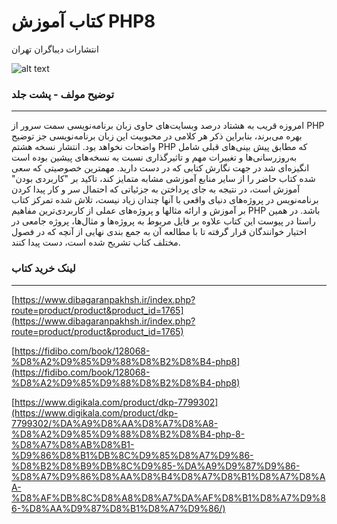 # کتاب آموزش PHP8
انتشارات دیباگران تهران


![alt text](https://bayanbox.ir/view/4272013228144847159/3926051.jpg)

###   توضیح مولف - پشت جلد
------------

امروزه قریب به هشتاد درصد وبسایت‌های حاوی زبان برنامه‌نویسی سمت سرور از PHP بهره می‌برند، بنابراین ذکر هر کلامی در محبوبیت این زبان برنامه‌نویسی جز توضیح واضحات نخواهد بود. انتشار نسخه هشتم PHP که مطابق پیش بینی‌های قبلی شامل به‌روزرسانی‌ها و تغییرات مهم و تاثیرگذاری نسبت به نسخه‌های پیشین بوده است انگیزه‌ای شد در جهت نگارش کتابی که در دست دارید. مهمترین خصوصیتی که سعی شده کتاب حاضر را از سایر منابع آموزشی مشابه متمایز کند، تاکید بر "کاربردی بودن" آموزش است، در نتیجه به جای پرداختن به جزئیاتی که احتمال سر و کار پیدا کردن برنامه‌نویس در پروژه‌های دنیای واقعی با آنها چندان زیاد نیست، تلاش شده تمرکز کتاب بر آموزش و ارائه مثالها و پروژه‌های عملی از کاربردی‌ترین مفاهیم PHP باشد. در همین راستا در پیوست این کتاب علاوه بر فایل مربوط به پروژه‌ها و مثال‌ها، پروژه جامعی در اختیار خوانندگان قرار گرفته تا با مطالعه آن به جمع بندی نهایی از آنچه که در فصول مختلف کتاب تشریح شده است، دست پیدا کنند.

###  لینک خرید کتاب
------------
[https://www.dibagaranpakhsh.ir/index.php?route=product/product&product_id=1765](https://www.dibagaranpakhsh.ir/index.php?route=product/product&product_id=1765)

[https://fidibo.com/book/128068-%D8%A2%D9%85%D9%88%D8%B2%D8%B4-php8](https://fidibo.com/book/128068-%D8%A2%D9%85%D9%88%D8%B2%D8%B4-php8)

[https://www.digikala.com/product/dkp-7799302](https://www.digikala.com/product/dkp-7799302/%DA%A9%D8%AA%D8%A7%D8%A8-%D8%A2%D9%85%D9%88%D8%B2%D8%B4-php-8-%D8%A7%D8%AB%D8%B1-%D9%86%D8%B1%DB%8C%D9%85%D8%A7%D9%86-%D8%B2%D8%B9%DB%8C%D9%85-%DA%A9%D9%87%D9%86-%D8%A7%D9%86%D8%AA%D8%B4%D8%A7%D8%B1%D8%A7%D8%AA-%D8%AF%DB%8C%D8%A8%D8%A7%DA%AF%D8%B1%D8%A7%D9%86-%D8%AA%D9%87%D8%B1%D8%A7%D9%86/)
